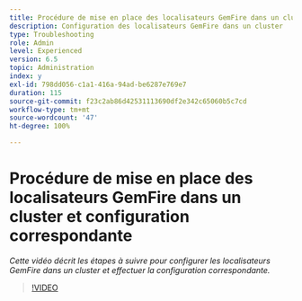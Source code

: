 ```yaml
---
title: Procédure de mise en place des localisateurs GemFire dans un cluster et configuration correspondante
description: Configuration des localisateurs GemFire dans un cluster
type: Troubleshooting
role: Admin
level: Experienced
version: 6.5
topic: Administration
index: y
exl-id: 798dd056-c1a1-416a-94ad-be6287e769e7
duration: 115
source-git-commit: f23c2ab86d42531113690df2e342c65060b5c7cd
workflow-type: tm+mt
source-wordcount: '47'
ht-degree: 100%

---
```


# Procédure de mise en place des localisateurs GemFire dans un cluster et configuration correspondante

*Cette vidéo décrit les étapes à suivre pour configurer les localisateurs GemFire dans un cluster et effectuer la configuration correspondante.*

>[!VIDEO](https://video.tv.adobe.com/v/335544?quality=12&learn=on)
